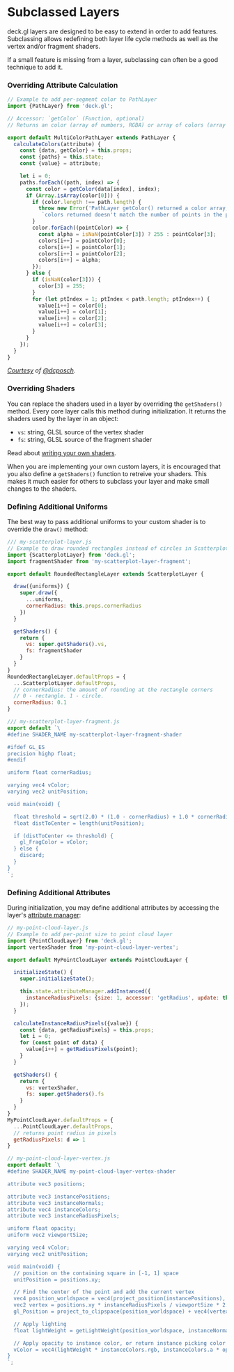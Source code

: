 # Subclassed Layers

deck.gl layers are designed to be easy to extend in order to add features.
Subclassing allows redefining both layer life cycle methods as well as
the vertex and/or fragment shaders.

If a small feature is missing from a layer, subclassing can often be a
good technique to add it.

### Overriding Attribute Calculation

```js
// Example to add per-segment color to PathLayer
import {PathLayer} from 'deck.gl';

// Accessor: `getColor` (Function, optional)
// Returns an color (array of numbers, RGBA) or array of colors (array of arrays).

export default MultiColorPathLayer extends PathLayer {
  calculateColors(attribute) {
    const {data, getColor} = this.props;
    const {paths} = this.state;
    const {value} = attribute;

    let i = 0;
    paths.forEach((path, index) => {
      const color = getColor(data[index], index);
      if (Array.isArray(color[0])) {
        if (color.length !== path.length) {
          throw new Error('PathLayer getColor() returned a color array, but the number of '
           `colors returned doesn't match the number of points in the path. Index ${index}`);
        }
        color.forEach((pointColor) => {
          const alpha = isNaN(pointColor[3]) ? 255 : pointColor[3];
          colors[i++] = pointColor[0];
          colors[i++] = pointColor[1];
          colors[i++] = pointColor[2];
          colors[i++] = alpha;
        });
      } else {
        if (isNaN(color[3])) {
          color[3] = 255;
        }
        for (let ptIndex = 1; ptIndex < path.length; ptIndex++) {
          value[i++] = color[0];
          value[i++] = color[1];
          value[i++] = color[2];
          value[i++] = color[3];
        }
      }
    });
  }
}
```

*[Courtesy](https://github.com/uber/deck.gl/pull/336) of [@dcposch](https://github.com/dcposch).*

### Overriding Shaders

You can replace the shaders used in a layer by overriding the `getShaders()`
method. Every core layer calls this method during initialization. It
returns the shaders used by the layer in an object:
- `vs`: string, GLSL source of the vertex shader
- `fs`: string, GLSL source of the fragment shader

Read about [writing your own shaders](/docs/writing-shaders.md).

When you are implementing your own custom layers, it is encouraged that you
also define a `getShaders()` function to retreive your shaders.
This makes it much easier for others to subclass your layer and make small
changes to the shaders.

### Defining Additional Uniforms

The best way to pass additional uniforms to your custom shader is to override
the `draw()` method:

```js
/// my-scatterplot-layer.js
// Example to draw rounded rectangles instead of circles in ScatterplotLayer
import {ScatterplotLayer} from 'deck.gl';
import fragmentShader from 'my-scatterplot-layer-fragment';

export default RoundedRectangleLayer extends ScatterplotLayer {

  draw({uniforms}) {
    super.draw({
      ...uniforms,
      cornerRadius: this.props.cornerRadius
    })
  }

  getShaders() {
    return {
      vs: super.getShaders().vs,
      fs: fragmentShader
    }
  }
}
RoundedRectangleLayer.defaultProps = {
  ...ScatterplotLayer.defaultProps,
  // cornerRadius: the amount of rounding at the rectangle corners
  // 0 - rectangle. 1 - circle.
  cornerRadius: 0.1
}
```

```js
/// my-scatterplot-layer-fragment.js
export default `\
#define SHADER_NAME my-scatterplot-layer-fragment-shader

#ifdef GL_ES
precision highp float;
#endif

uniform float cornerRadius;

varying vec4 vColor;
varying vec2 unitPosition;

void main(void) {

  float threshold = sqrt(2.0) * (1.0 - cornerRadius) + 1.0 * cornerRadius;
  float distToCenter = length(unitPosition);

  if (distToCenter <= threshold) {
    gl_FragColor = vColor;
  } else {
    discard;
  }
}
`;
```

### Defining Additional Attributes

During initialization, you may define additional attributes by accessing the
layer's [attribute manager](/docs/advanced/attribute-management.md):

```js
// my-point-cloud-layer.js
// Example to add per-point size to point cloud layer
import {PointCloudLayer} from 'deck.gl';
import vertexShader from 'my-point-cloud-layer-vertex';

export default MyPointCloudLayer extends PointCloudLayer {

  initializeState() {
    super.initializeState();

    this.state.attributeManager.addInstanced({
      instanceRadiusPixels: {size: 1, accessor: 'getRadius', update: this.calculateInstanceRadiusPixels}
    });
  }

  calculateInstanceRadiusPixels({value}) {
    const {data, getRadiusPixels} = this.props;
    let i = 0;
    for (const point of data) {
      value[i++] = getRadiusPixels(point);
    }
  }

  getShaders() {
    return {
      vs: vertexShader,
      fs: super.getShaders().fs
    }
  }
}
MyPointCloudLayer.defaultProps = {
  ...PointCloudLayer.defaultProps,
  // returns point radius in pixels
  getRadiusPixels: d => 1
}
```

```js
// my-point-cloud-layer-vertex.js
export default `\
#define SHADER_NAME my-point-cloud-layer-vertex-shader

attribute vec3 positions;

attribute vec3 instancePositions;
attribute vec3 instanceNormals;
attribute vec4 instanceColors;
attribute vec3 instanceRadiusPixels;

uniform float opacity;
uniform vec2 viewportSize;

varying vec4 vColor;
varying vec2 unitPosition;

void main(void) {
  // position on the containing square in [-1, 1] space
  unitPosition = positions.xy;

  // Find the center of the point and add the current vertex
  vec4 position_worldspace = vec4(project_position(instancePositions), 1.0);
  vec2 vertex = positions.xy * instanceRadiusPixels / viewportSize * 2.0;
  gl_Position = project_to_clipspace(position_worldspace) + vec4(vertex, 0.0, 0.0);

  // Apply lighting
  float lightWeight = getLightWeight(position_worldspace, instanceNormals);

  // Apply opacity to instance color, or return instance picking color
  vColor = vec4(lightWeight * instanceColors.rgb, instanceColors.a * opacity) / 255.;
}
`;
```
